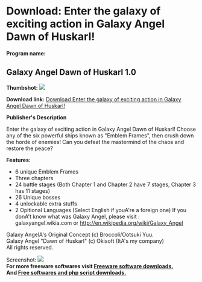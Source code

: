# Download: Enter the galaxy of exciting action in Galaxy Angel Dawn of Huskarl!

**Program name:**

## Galaxy Angel Dawn of Huskarl 1.0

  
**Thumbshot:** ![](http://www.freewarefiles.com/screenshot/glxyangel_md.jpg)   
  
**Download link:** [Download Enter the galaxy of exciting action in Galaxy Angel Dawn of Huskarl!](http://freesoftwares.boysofts.com/Galaxy-Angel-Dawn-of-Huskarl_program_76276.html)  
  


**Publisher's Description**  
  


Enter the galaxy of exciting action in Galaxy Angel Dawn of Huskarl! Choose any of the six powerful ships known as "Emblem Frames", then crush down the horde of enemies! Can you defeat the mastermind of the chaos and restore the peace? 

**Features:**

  * 6 unique Emblem Frames 
  * Three chapters 
  * 24 battle stages (Both Chapter 1 and Chapter 2 have 7 stages, Chapter 3 has 11 stages) 
  * 26 Unique bosses 
  * 4 unlockable extra stuffs 
  * 2 Opitional Languages (Select English if youA're a foreign one) 
If you donA't know what was Galaxy Angel, please visit : galaxyangel.wikia.com or http://en.wikipedia.org/wiki/Galaxy_Angel 

Galaxy AngelA's Original Concept (c) Broccoli/Ootsuki Yuu.  
Galaxy Angel "Dawn of Huskarl" (c) Okisoft (ItA's my company)  
All rights reserved.

  
  
Screenshot: ![](http://www.freewarefiles.com/screenshot/glxyangel.jpg)   
**For more freeware softwares visit [Freeware software downloads.](http://freesoftwares.boysofts.com/)**   
**And [Free softwares and php script downloads.](http://www.boysofts.com/)**
